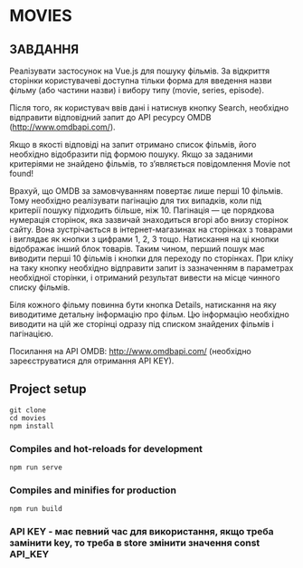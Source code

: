 # MOVIES

## ЗАВДАННЯ

Реалізувати застосунок на Vue.js для пошуку фільмів. За відкриття сторінки користувачеві доступна тільки форма для введення назви фільму (або частини назви) і вибору типу (movie, series, episode).

Після того, як користувач ввів дані і натиснув кнопку Search, необхідно відправити відповідний запит до API ресурсу OMDB (http://www.omdbapi.com/).

Якщо в якості відповіді на запит отримано список фільмів, його необхідно відобразити під формою пошуку. Якщо за заданими критеріями не знайдено фільмів, то з’являється повідомлення Movie not found!

Врахуй, що OMDB за замовчуванням повертає лише перші 10 фільмів. Тому необхідно реалізувати пагінацію для тих випадків, коли під критерії пошуку підходить більше, ніж 10. Пагінація — це порядкова нумерація сторінок, яка зазвичай знаходиться вгорі або внизу сторінок сайту. Вона зустрічається в інтернет-магазинах на сторінках з товарами і виглядає як кнопки з цифрами 1, 2, 3 тощо. Натискання на ці кнопки відображає інший блок товарів. Таким чином, перший пошук має виводити перші 10 фільмів і кнопки для переходу по сторінках. При кліку на таку кнопку необхідно відправити запит із зазначенням в параметрах необхідної сторінки, і отриманий результат вивести на місце чинного списку фільмів.

Біля кожного фільму повинна бути кнопка Details, натискання на яку виводитиме детальну інформацію про фільм. Цю інформацію необхідно виводити на цій же сторінці одразу під списком знайдених фільмів і пагінацією. 

Посилання на API OMDB: http://www.omdbapi.com/ (необхідно зареєструватися для отримання API KEY).

## Project setup
```
git clone
cd movies
npm install
```

### Compiles and hot-reloads for development
```
npm run serve
```

### Compiles and minifies for production
```
npm run build
```  

### API KEY - має певний час для використання, якщо треба замінити key, то треба в store змінити значення const API_KEY  
